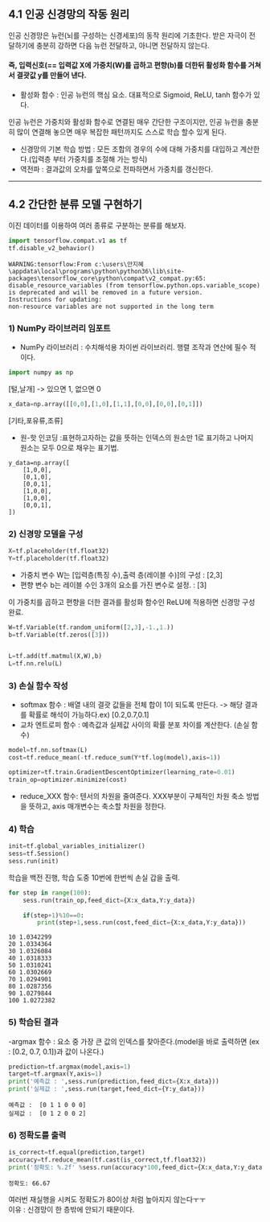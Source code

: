 ## 4.1 인공 신경망의 작동 원리

인공 신경망은 뉴런(뇌를 구성하는 신경세포)의 동작 원리에 기초한다.
받은 자극이 전달하기에 충분히 강하면 다음 뉴런 전달하고, 아니면 전달하지 않는다.

#### 즉, 입력신호(== 입력값 X에 가중치(W)를 곱하고 편향(b)를 더한뒤 활성화 함수를 거쳐서 결괏값 y를 만들어 낸다.
- 활성화 함수 : 인공 뉴런의 핵심 요소. 대표적으로 Sigmoid, ReLU, tanh 함수가 있다.


인공 뉴런은 가중치와 활성화 함수로 연결된 매우 간단한 구조이지만, 인공 뉴런을 충분히 많이 연결해 놓으면 매우 복잡한 패턴까지도 스스로 학습 할수 있게 된다.

- 신경망의 기본 학습 방법 : 모든 조합의 경우의 수에 대해 가중치를 대입하고 계산한다.(입력층 부터 가중치를 조절해 가는 방식)
- 역전파 :  결과값의 오차를 앞쪽으로 전파하면서 가중치를 갱신한다.

- - -
## 4.2 간단한 분류 모델 구현하기

이진 데이터를 이용하여 여러 종류로 구분하는 분류를 해보자.




```python
import tensorflow.compat.v1 as tf
tf.disable_v2_behavior()

```

    WARNING:tensorflow:From c:\users\안지혜\appdata\local\programs\python\python36\lib\site-packages\tensorflow_core\python\compat\v2_compat.py:65: disable_resource_variables (from tensorflow.python.ops.variable_scope) is deprecated and will be removed in a future version.
    Instructions for updating:
    non-resource variables are not supported in the long term
    
### 1) NumPy 라이브러리 임포트
- NumPy 라이브러리 : 수치해석용 차이썬 라이브러리. 행렬 조작과 연산에 필수 적이다.
```python
import numpy as np

```

[털,날개]  -> 있으면 1, 없으면 0
```python
x_data=np.array([[0,0],[1,0],[1,1],[0,0],[0,0],[0,1]])
```
[기타,포유류,조류] 
- 원-핫 인코딩 :표현하고자하는 값을 뜻하는 인덱스의 원소만 1로 표기하고 나머지 원소는 모두 0으로 채우는 표기법. 
```
y_data=np.array([
    [1,0,0],
    [0,1,0],
    [0,0,1],
    [1,0,0],
    [1,0,0],
    [0,0,1],
])
```




### 2) 신경망 모델을 구성
```python
X=tf.placeholder(tf.float32)
Y=tf.placeholder(tf.float32)
```
- 가중치 변수 W는 [입력층(특징 수),출력 층(레이블 수)]의 구성 : [2,3]
- 편향 변수 b는 레이블 수인 3개의 요소를 가진 변수로 설정. : [3]

이 가중치를 곱하고 편향을 더한 결과를 활성화 함수인 ReLU에 적용하면 신경망 구성 완료.
```python
W=tf.Variable(tf.random_uniform([2,3],-1.,1.))
b=tf.Variable(tf.zeros([3]))


L=tf.add(tf.matmul(X,W),b)
L=tf.nn.relu(L)
```

### 3) 손실 함수 작성
- softmax 함수 : 배열 내의 결괏 값들을 전체 합이 1이 되도록 만든다. -> 해당 결과를 확률로 해석이 가능하다.ex) [0.2,0.7,0.1]
- 교차 엔트로피 함수 : 예측값과 실제값 사이의 확률 분포 차이를 계산한다. (손실 함수)
```python
model=tf.nn.softmax(L)
cost=tf.reduce_mean(-tf.reduce_sum(Y*tf.log(model),axis=1))

optimizer=tf.train.GradientDescentOptimizer(learning_rate=0.01)
train_op=optimizer.minimize(cost)
```
- reduce_XXX 함수: 텐서의 차원을 줄여준다. XXX부분이 구체적인 차원 축소 방법을 뜻하고, axis 매개변수는 축소할 차원을 정한다. 




### 4) 학습
```python
init=tf.global_variables_initializer()
sess=tf.Session()
sess.run(init)
```
학습을 백전 진행, 학습 도중 10번에 한번씩 손실 갑을 출력.
```python
for step in range(100):
    sess.run(train_op,feed_dict={X:x_data,Y:y_data})
    
    if(step+1)%10==0:
        print(step+1,sess.run(cost,feed_dict={X:x_data,Y:y_data}))
```

    10 1.0342299
    20 1.0334364
    30 1.0326084
    40 1.0318333
    50 1.0310241
    60 1.0302669
    70 1.0294901
    80 1.0287356
    90 1.0279844
    100 1.0272382
    

### 5) 학습된 결과
-argmax 함수 : 요소 중 가장 큰 값의 인덱스를 찾아준다.(model을 바로 출력하면 (ex : [0.2, 0.7, 0.1])과 값이 나온다.)
```python
prediction=tf.argmax(model,axis=1)
target=tf.argmax(Y,axis=1)
print('예측값 : ',sess.run(prediction,feed_dict={X:x_data}))
print('실제값 : ',sess.run(target,feed_dict={Y:y_data}))
```

    예측값 :  [0 1 1 0 0 0]
    실제값 :  [0 1 2 0 0 2]
    

### 6) 정확도를 출력
```python
is_correct=tf.equal(prediction,target)
accuracy=tf.reduce_mean(tf.cast(is_correct,tf.float32))
print('정확도: %.2f' %sess.run(accuracy*100,feed_dict={X:x_data,Y:y_data}))
```

    정확도: 66.67
    


여러번 재실행을 시켜도 정확도가 80이상 처럼 높아지지 않는다ㅜㅜ        
이유 : 신경망이 한 층밖에 안되기 때문이다.
